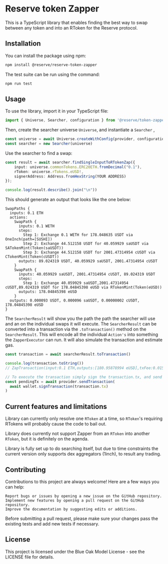 # Reserve token Zapper

This is a TypeScript library that enables finding the best way to swap between any token and into an RToken for the Reserve protocol.

## Installation

You can install the package using npm:

```bash
npm install @reserve/reserve-token-zapper
```

The test suite can be run using the command:

```bash
npm run test
```

## Usage

To use the library, import it in your TypeScript file:

```typescript
import { Universe, Searcher, configuration } from '@reserve/token-zapper'
```

Then, create the searcher universe `Universe`, and instantiate a `Searcher` ,

```typescript
const universe = await Universe.createWithConfig(provider, configuration.eth)
const searcher = new Searcher(universe)
```

Use the searcher to find a swap:

```typescript
const result = await searcher.findSingleInputToRTokenZap({
    input: universe.commonTokens.ERC20ETH.fromDecimal("0.1"),
    rToken: universe.rTokens.eUSD!,
    signerAddress: Address.fromHexString(YOUR ADDRESS)
});

console.log(result.describe().join("\n"))
```

This should generate an output that looks like the one below:

```text
SwapPaths {
  inputs: 0.1 ETH
  actions:
    SwapPath {
      inputs: 0.1 WETH
      steps:
        Step 1: Exchange 0.1 WETH for 178.048635 USDT via OneInch(path=[SUSHI])
        Step 2: Exchange 44.512158 USDT for 40.059929 saUSDT via SATokenMint(Token(saUSDT))
        Step 3: Exchange 44.512158 USDT for 2001.47314954 cUSDT via CTokenMint(Token(cUSDT))
      outputs: 89.024319 USDT, 40.059929 saUSDT, 2001.47314954 cUSDT
    }
    SwapPath {
      inputs: 40.059929 saUSDT, 2001.47314954 cUSDT, 89.024319 USDT
      steps:
        Step 1: Exchange 40.059929 saUSDT,2001.47314954 cUSDT,89.024319 USDT for 178.04845398 eUSD via RTokenMint(Token(eUSD))
      outputs: 178.04845398 eUSD
    }
  outputs: 0.000093 USDT, 0.000096 saUSDT, 0.00000002 cUSDT, 178.04845398 eUSD
}
```

The `SearcherResult` will show you the path the path the searcher will use and an on the individual swaps it will execute. The `SearcherResult` can be converted into a transaction via the `.toTransaction()` method on the `SearcherResult`. This will encode all the individual `Action's` into something the `ZapperExecutor` can run. It will also simulate the transaction and estimate gas.

```typescript
const transaction = await searcherResult.toTransaction()

console.log(transaction.toString())
// ZapTransaction(input:0.1 ETH,outputs:[180.95878994 eUSD],txFee:0.015921885964378245 ETH)

// To execute the transaction simply sign the transaction.tx, and send it via a provider
const pendingTx = await provider.sendTransaction(
  await wallet.signTransaction(transaction.tx)
)
```

## Current features and limitations

Library can currently only resolve one `RToken` at a time, so `RToken`'s requiring RTokens will probably cause the code to bail out.

Library does currently not support Zapper from an `RToken` into another `RToken`, but it is definitely on the agenda.

Library is fully set up to do searching itself, but due to time constraints the current version only supports dex aggregators (1inch), to result any trading.

## Contributing

Contributions to this project are always welcome! Here are a few ways you can help:

    Report bugs or issues by opening a new issue on the GitHub repository.
    Implement new features by opening a pull request on the GitHub repository.
    Improve the documentation by suggesting edits or additions.

Before submitting a pull request, please make sure your changes pass the existing tests and add new tests if necessary.

## License

This project is licensed under the Blue Oak Model License - see the LICENSE file for details.
